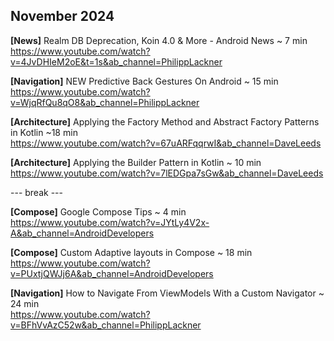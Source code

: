 ## November 2024

**[News]** Realm DB Deprecation, Koin 4.0 & More - Android News ~ 7 min \
https://www.youtube.com/watch?v=4JvDHIeM2oE&t=1s&ab_channel=PhilippLackner

**[Navigation]** NEW Predictive Back Gestures On Android ~ 15 min \
https://www.youtube.com/watch?v=WjqRfQu8qO8&ab_channel=PhilippLackner

**[Architecture]** Applying the Factory Method and Abstract Factory Patterns in Kotlin ~18 min \
https://www.youtube.com/watch?v=67uARFqqrwI&ab_channel=DaveLeeds

**[Architecture]** Applying the Builder Pattern in Kotlin ~ 10 min \
https://www.youtube.com/watch?v=7lEDGpa7sGw&ab_channel=DaveLeeds

--- break ---

**[Compose]** Google Compose Tips ~ 4 min \
https://www.youtube.com/watch?v=JYtLy4V2x-A&ab_channel=AndroidDevelopers

**[Compose]** Custom Adaptive layouts in Compose ~ 18 min \
https://www.youtube.com/watch?v=PUxtjQWJj6A&ab_channel=AndroidDevelopers

**[Navigation]** How to Navigate From ViewModels With a Custom Navigator ~ 24 min \
https://www.youtube.com/watch?v=BFhVvAzC52w&ab_channel=PhilippLackner
